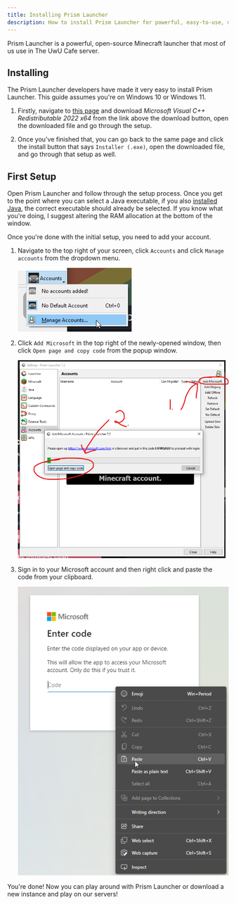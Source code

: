 ```yaml
---
title: Installing Prism Launcher
description: How to install Prism Launcher for powerful, easy-to-use, modded/vanilla Minecraft instances.
---
```


Prism Launcher is a powerful, open-source Minecraft launcher that most of us use in The UwU Cafe server.

## Installing

The Prism Launcher developers have made it very easy to install Prism Launcher. This guide assumes you're
on Windows 10 or Windows 11.

1. Firstly, navigate to [this page](https://prismlauncher.org/download/) and download
   _Microsoft Visual C++ Redistributable 2022 x64_ from the link above the download button, open the downloaded
   file and go through the setup.

2. Once you've finished that, you can go back to the same page and click the
   install button that says `Installer (.exe)`, open the downloaded file, and go through that setup as well.

## First Setup

Open Prism Launcher and follow through the setup process. Once you get to the point where you can select a
Java executable, if you also [installed Java](/guides/install-java), the correct executable should already
be selected. If you know what you're doing, I suggest altering the RAM allocation at the bottom of the
window.

Once you're done with the initial setup, you need to add your account.

1. Navigate to the top right of your screen, click `Accounts` and click `Manage accounts` from the
   dropdown menu.

    ![add account dropdown from prism launcher](../../../assets/prism/prism-launcher-add-account-dropdown.png)

2. Click `Add Microsoft` in the top right of the newly-opened window, then click `Open page and copy code`
   from the popup window.

    ![add microsoft account example from prism launcher](../../../assets/prism/prism-launcher-add-microsoft-account.png)

3. Sign in to your Microsoft account and then right click and paste the code from your clipboard.

    ![paste code from prism launcher](../../../assets/prism/prism-launcher-enter-code.png)

You're done! Now you can play around with Prism Launcher or download a new instance and play on our servers!
